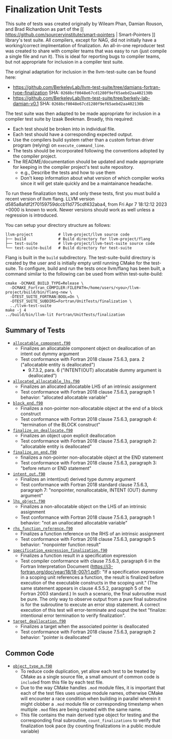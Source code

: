 Finalization Unit Tests
=======================

This suite of tests was created  originally by Wileam Phan, Damian Rouson,
and Brad Richardson as part of the
[[ https://github.com/sourceryinstitute/smart-pointers | Smart-Pointers ]]
library's test suite.
All compilers, except for NAG, did not initially have a working/correct
implmentation of finalization.
An all-in-one reproducer test was created to share with compiler
teams that was easy to run (just compile a single file and run it).
This is ideal for reporting bugs to compiler teams,
but not appropriate for inclusion in a compiler test suite.

The original adaptation for inclusion in the llvm-test-suite can be found here:

* https://github.com/BerkeleyLab/llvm-test-suite/tree/damians-fortran-type-finalization
  SHA: `0268bcf0048e67cd1280f9ef65aebd2aa402130b`
* https://github.com/BerkeleyLab/llvm-test-suite/tree/berkely-lab-damian-v0.1
  SHA: `0268bcf0048e67cd1280f9ef65aebd2aa402130b`

The test suite was then adapted to be made appropriate for inclusion
in a compiler test suite by Izaak Beekman.
Broadly, this required:

- Each test should be broken into in individual file.
- Each test should have a corresponding expected output.
- Use the compilers build system rather than a custom fortran driver program
  (relying) on `execute_command_line`.
- The tests should be incorporated following the conventions adopted by the
  compiler project.
- The README/documentation should be updated and made appropriate for keeping
  in the compiler project's test suite repository.
  - e.g., Describe the tests and how to use them
  - Don't keep information about what version of which compiler works since
    it will get stale quickly and be a maintainance headache.

To run these finalization tests, and only these tests,
first you must build a recent version of llvm flang.
LLVM version d585a8afdf2f70159759dccb11d775cdf432aba4,
from Fri Apr 7 18:12:12 2023 +0000 is known to work.
Newer versions should work as well unless a regression is introduced.

You can setup your directory structure as follows:

```
llvm-project           # llvm-project/llvm source code
├── build              # Build directory for llvm-project/flang
├── test-suite         # llvm-project/llvm-test-suite source code
└── test-suite-build   # Build directory for test-suite
```

Flang is built in the `build` subdirectory.
The test-suite-build directory is created by the user
and is initially empty until running CMake for the test-suite.
To configure, build and run the tests once llvm/flang has been built,
a command similar to the following can be used from within test-suite-build:

``` shell
cmake -DCMAKE_BUILD_TYPE=Release \
  -DCMAKE_Fortran_COMPILER:FILEPATH=/home/users/<you>/llvm-project/build/bin/flang-new \
  -DTEST_SUITE_FORTRAN:BOOL=On \
  -DTEST_SUITE_SUBDIRS=Fortran/UnitTests/finalization \
  ../llvm-test-suite
make -j 4
../build/bin/llvm-lit Fortran/UnitTests/finalization
```

Summary of Tests
----------------

* [`allocatable_component.f90`]
  * Finalizes an allocatable component object on deallocation of an intent out dymmy argument
  * Test conformance with Fortran 2018 clause 7.5.6.3, para. 2 ("allocatable entity is deallocated")
    + 9.7.3.2, para. 6 ("INTENT(OUT) allocatable dummy argument is deallocated")
* [`allocated_allocatable_lhs.f90`]
  * Finalizes an allocated allocatable LHS of an intrinsic assignment
  * Test conformance with Fortran 2018 clause 7.5.6.3, paragraph 1 behavior:
    "allocated allocatable variable"
* [`block_end.f90`]
  * Finalizes a non-pointer non-allocatable object at the end of a block construct
  * Test conformance with Fortran 2018 clause  7.5.6.3, paragraph 4:
    "termination of the BLOCK construct"
* [`finalize_on_deallocate.f90`]
  * Finalizes an object upon explicit deallocation
  * Test conformance with Fortran 2018 clause 7.5.6.3, paragraph 2:
    "allocatable entity is deallocated"
* [`finalize_on_end.f90`]
  * finalizes a non-pointer non-allocatable object at the END statement
  * Test conformance with Fortran 2018 clause 7.5.6.3, paragraph 3:
    "before return or END statement"
* [`intent_out.f90`]
  * Finalizes an intent(out) derived type dummy argument
  * Test conformance with Fortran 2018 standard clause 7.5.6.3, paragraph 7:
    "nonpointer, nonallocatable, INTENT (OUT) dummy argument"
* [`lhs_object.f90`]
  * Finalizes a non-allocatable object on the LHS of an intrinsic assignment
  * Test conformance with Fortran 2018 clause 7.5.6.3, paragraph 1 behavior:
    "not an unallocated allocatable variable"
* [`rhs_function_reference.f90`]
  * Finalizes a function reference on the RHS of an intrinsic assignment
  * Test conformance with Fortran 2018 clause 7.5.6.3, paragraph 5 behavior:
    "nonpointer function result"
* [`specification_expression_finalization.f90`]
  * Finalizes a function result in a specification expression
  * Test compiler conformance with clause 7.5.6.3, paragraph 6 in the Fortran
    Interpretation Document (https://j3-fortran.org/doc/year/18/18-007r1.pdf):
    "If a specification expression in a scoping unit references
    a function, the result is finalized before execution of the executable
    constructs in the scoping unit."  (The same statement appears in clause
    4.5.5.2, paragraph 5 of the Fortran 2003 standard.) In such a scenario,
    the final subroutine must be pure.  The only way to observe output from
    a pure final subroutine is for the subroutine to execute an error stop
    statement.  A correct execution of this test will error-terminate and ouput
    the text "finalize: intentional error termination to verify finalization".
* [`target_deallocation.f90`]
  * Finalizes a target when the associated pointer is deallocated
  * Test conformance with Fortran 2018 clause 7.5.6.3, paragraph 2 behavior:
    "pointer is deallocated"


Common Code
-----------

* [`object_type_m.f90`]
  * To reduce code duplication, yet allow each test to be treated by
    CMake as a single source file, a small amount of common code is
    `include`d from this file by each test file.
  * Due to the way CMake handles `.mod` module files, it is important
    that each of the test files uses unique module names, otherwise
    CMake will encounter a race condition when building in parallel
    wherein it might clobber a `.mod` module file or corresponding
    timestamp when multiple `.mod` files are being created with the
    same name.
  * This file contains the main derived type object for testing and the
    corresponding final subroutine, `count_finalizations` to verify that
    finalization took pace (by counting finalizations in a public module
    variable)

[`allocatable_component.f90`]: ./allocatable_component.f90
[`allocated_allocatable_lhs.f90`]: ./allocated_allocatable_lhs.f90
[`block_end.f90`]: ./block_end.f90
[`finalize_on_deallocate.f90`]: ./finalize_on_deallocate.f90
[`finalize_on_end.f90`]: ./finalize_on_end.f90
[`intent_out.f90`]: ./intent_out.f90
[`lhs_object.f90`]: ./lhs_object.f90
[`rhs_function_reference.f90`]: ./rhs_function_reference.f90
[`specification_expression_finalization.f90`]: ./specification_expression_finalization.f90
[`target_deallocation.f90`]: ./target_deallocation.f90
[`object_type_m.f90`]: ./object_type_m.f90
